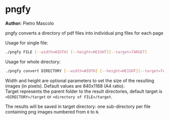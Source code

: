 # pngfy

**Author:** Pietro Mascolo

pngfy converts a directory of pdf files into individual png files for each page


Usage for single file:
```bash
./pngfy FILE [--width=WIDTH] [--height=HEIGHT][--target=TARGET]
```

Usage for whole directory:
```bash
./pngfy convert DIRECTORY [--width=WIDTH] [--height=HEIGHT][--target=TARGET]
```

Width and height are optional parameters to set the size of the resulting images (in pixels). Default values are 840x1188 (A4 ratio).  
Target represents the parent folder to the result directories, default target is `<DIRECTORY>/target` or `<directory of FILE>/target`.

The results will be saved in target directory: one sub-directory per file  containing png images numbered from `0` to `N`.